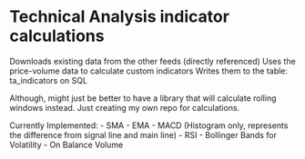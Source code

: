 # Technical Analysis indicator calculations

Downloads existing data from the other feeds (directly referenced)
Uses the price-volume data to calculate custom indicators
Writes them to the table: ta_indicators on SQL

Although, might just be better to have a library that will calculate rolling windows instead. Just creating my own repo for calculations.

Currently Implemented:
    - SMA
    - EMA
    - MACD (Histogram only, represents the difference from signal line and main line)
    - RSI
    - Bollinger Bands for Volatility
    - On Balance Volume